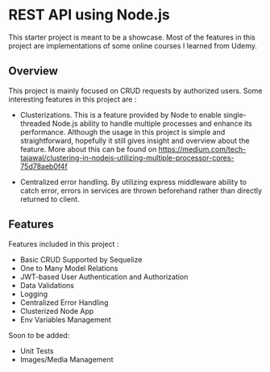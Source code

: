 # REST API using Node.js
This starter project is meant to be a showcase. Most of the features in this project are implementations of some online courses I learned from Udemy.

## Overview
This project is mainly focused on CRUD requests by authorized users. Some interesting features in this project are :

- Clusterizations. This is a feature provided by Node to enable single-threaded Node.js ability to handle multiple processes and enhance its performance. Although the usage in this project is simple and straightforward, hopefully it still gives insight and overview about the feature. More about this can be found on https://medium.com/tech-tajawal/clustering-in-nodejs-utilizing-multiple-processor-cores-75d78aeb0f4f

- Centralized error handling. By utilizing express middleware ability to catch error, errors in services are thrown beforehand rather than directly returned to client.

## Features
Features included in this project :
- Basic CRUD Supported by Sequelize
- One to Many Model Relations
- JWT-based User Authentication and Authorization
- Data Validations
- Logging
- Centralized Error Handling
- Clusterized Node App
- Env Variables Management

Soon to be added: 
- Unit Tests
- Images/Media Management

